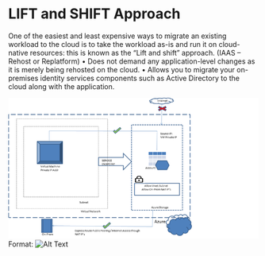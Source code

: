 # LIFT and SHIFT Approach
One of the easiest and least expensive ways to migrate an existing workload to the cloud is to take the workload as-is and run it on cloud-native resources: this is known as the “Lift and shift” approach. (IAAS – Rehost or Replatform)
•	Does not demand any application-level changes as it is merely being rehosted on the cloud.
•	Allows you to migrate your on-premises identity services components such as Active Directory to the cloud along with the application.
 

![GitHub Logo](/ntk.png)
Format: ![Alt Text](url)
